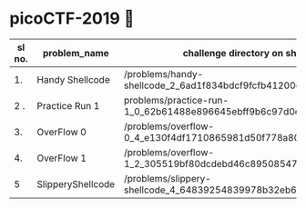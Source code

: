 # picoCTF-2019 :scroll:

sl no. | problem_name | challenge directory on shell
------ | -------------| ----------------------------
1. | Handy Shellcode | /problems/handy-shellcode_2_6ad1f834bdcf9fcfb41200ca8d0f55a6
2 .| Practice Run 1 | problems/practice-run-1_0_62b61488e896645ebff9b6c97d0e775e
3. | OverFlow 0 | /problems/overflow-0_4_e130f4df1710865981d50f778a8059f7
4. | OverFlow 1 | /problems/overflow-1_2_305519bf80dcdebd46c8950854760999
5 | SlipperyShellcode | /problems/slippery-shellcode_4_64839254839978b32eb661ca92071d48

